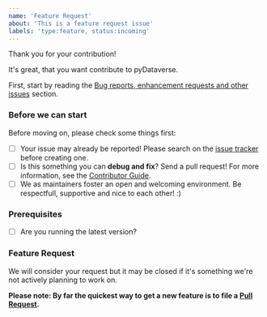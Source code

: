 ```yaml
---
name: 'Feature Request'
about: 'This is a feature request issue'
labels: 'type:feature, status:incoming'
---
```


<!-- Provide a general summary of your changes in the Title above. -->
<!-- You can erase any parts of this template not applicable to your Issue. -->
<!-- Show that you have done a step, by checking the checkboxes. -->

Thank you for your contribution!

It's great, that you want contribute to pyDataverse.

First, start by reading the [Bug reports, enhancement requests and other issues](https://pydataverse.readthedocs.io/en/master/contributing/contributing.html) section.

### Before we can start

Before moving on, please check some things first:

* [ ] Your issue may already be reported! Please search on the [issue tracker](https://github.com/gdcc/pyDataverse/issues) before creating one.
* [ ] Is this something you can **debug and fix**? Send a pull request! For more information, see the [Contributor Guide](https://pydataverse.readthedocs.io/en/master/contributing/contributing.html).
* [ ] We as maintainers foster an open and welcoming environment. Be respectfull, supportive and nice to each other! :)

### Prerequisites

* [ ] Are you running the latest version?

### Feature Request

We will consider your request but it may be closed if it's something we're not actively planning to work on.

**Please note: By far the quickest way to get a new feature is to file a [Pull Request](https://github.com/gdcc/pyDataverse/pulls).**
